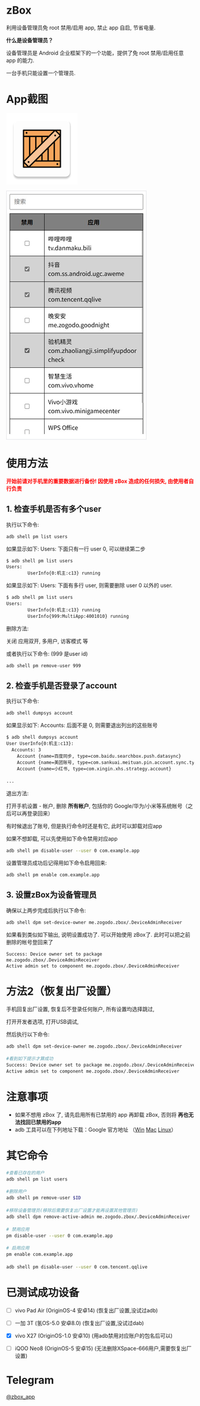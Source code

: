 # zBox

利用设备管理员免 root 禁用/启用 app, 禁止 app 自启, 节省电量.

**什么是设备管理员？**

设备管理员是 Android 企业框架下的一个功能，提供了免 root 禁用/启用任意 app 的能力.

一台手机只能设置一个管理员.

# App截图

![](https://raw.githubusercontent.com/zogodo/zBox/refs/heads/master/app/src/main/res/mipmap-xxxhdpi/ic_launcher.png)

![](https://raw.githubusercontent.com/zogodo/zBox/refs/heads/master/doc/index.jpg)

# 使用方法

<b style="color:red">开始前请对手机里的重要数据进行备份! 因使用 zBox 造成的任何损失, 由使用者自行负责</b>

## 1. 检查手机是否有多个user

执行以下命令:

```sh
adb shell pm list users
```

如果显示如下:  Users: 下面只有一行 user 0, 可以继续第二步

```sh
$ adb shell pm list users
Users:
        UserInfo{0:机主:c13} running

```

如果显示如下:  Users: 下面有多行 user, 则需要删除 user 0 以外的 user.

```sh
$ adb shell pm list users
Users:
        UserInfo{0:机主:c13} running
        UserInfo{999:MultiApp:4001010} running

```

删除方法:

关闭 应用双开, 多用户, 访客模式 等

或者执行以下命令:  (999 是user id)

```sh
adb shell pm remove-user 999
```



## 2. 检查手机是否登录了account

执行以下命令:

```sh
adb shell dumpsys account
```

如果显示如下:  Accounts: 后面不是 0, 则需要退出列出的这些账号

```sh
$ adb shell dumpsys account
User UserInfo{0:机主:c13}:
  Accounts: 3
    Account {name=百度同步, type=com.baidu.searchbox.push.datasync}
    Account {name=美团账号, type=com.sankuai.meituan.pin.account.sync.type}
    Account {name=小红书, type=com.xingin.xhs.strategy.account}

...

```

退出方法:

打开手机设置 - 帐户, 删除 **所有帐户**, 包括你的 Google/华为/小米等系统帐号（之后可以再登录回来）

有时候退出了账号, 但是执行命令时还是有它, 此时可以卸载对应app

如果不想卸载, 可以先使用如下命令禁用对应app

```sh
adb shell pm disable-user --user 0 com.example.app
```

设置管理员成功后记得用如下命令启用回来:

```sh
adb shell pm enable com.example.app
```



## 3. 设置zBox为设备管理员

确保以上两步完成后执行以下命令:

```sh
adb shell dpm set-device-owner me.zogodo.zbox/.DeviceAdminReceiver
```

如果看到类似如下输出, 说明设置成功了. 可以开始使用 zBox了. 此时可以把之前删除的帐号登回来了

```
Success: Device owner set to package me.zogodo.zbox/.DeviceAdminReceiver
Active admin set to component me.zogodo.zbox/.DeviceAdminReceiver
```



# 方法2（恢复出厂设置）

手机回复出厂设置, 恢复后不登录任何账户, 所有设置均选择跳过,

打开开发者选项, 打开USB调试,

然后执行以下命令:

```sh
adb shell dpm set-device-owner me.zogodo.zbox/.DeviceAdminReceiver

#看到如下提示才算成功
Success: Device owner set to package me.zogodo.zbox/.DeviceAdminReceiver
Active admin set to component me.zogodo.zbox/.DeviceAdminReceiver
```



# 注意事项

- 如果不想用 zBox 了, 请先启用所有已禁用的 app 再卸载 zBox, 否则将 **再也无法找回已禁用的app**
- adb 工具可以在下列地址下载：Google 官方地址 （[Win](https://dl.google.com/android/repository/platform-tools-latest-windows.zip) [Mac](https://dl.google.com/android/repository/platform-tools-latest-darwin.zip) [Linux](https://dl.google.com/android/repository/platform-tools-latest-linux.zip)）



# 其它命令

```sh
#查看已存在的用户
adb shell pm list users

#删除用户
adb shell pm remove-user $ID

#移除设备管理员(移除后需要恢复出厂设置才能再设置其他管理员)
adb shell dpm remove-active-admin me.zogodo.zbox/.DeviceAdminReceiver

# 禁用应用
pm disable-user --user 0 com.example.app

# 启用应用
pm enable com.example.app

adb shell pm disable-user --user 0 com.tencent.qqlive

```



# 已测试成功设备

- [ ] vivo Pad Air (OriginOS-4 安卓14) (恢复出厂设置,没试过adb)
- [ ] 一加 3T (氢OS-5.0 安卓8.0) (恢复出厂设置,没试过dab)
- [x] vivo X27 (OriginOS-1.0 安卓10) (用adb禁用对应账户的包名后可以)
- [ ] iQOO Neo8 (OriginOS-5 安卓15) (无法删除XSpace-666用户,需要恢复出厂设置)



# Telegram

[@zbox_app](https://t.me/zbox_app)

